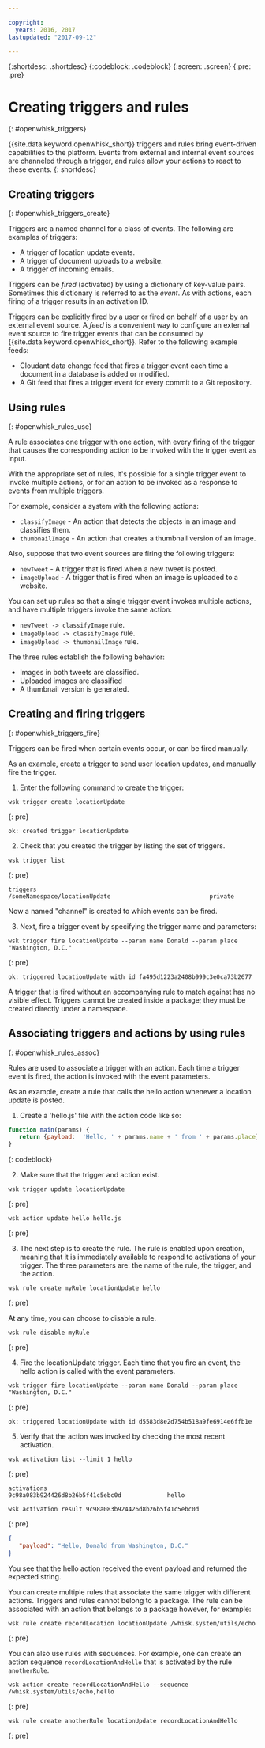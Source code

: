 ```yaml
---

copyright:
  years: 2016, 2017
lastupdated: "2017-09-12"

---
```


{:shortdesc: .shortdesc}
{:codeblock: .codeblock}
{:screen: .screen}
{:pre: .pre}

# Creating triggers and rules
{: #openwhisk_triggers}

{{site.data.keyword.openwhisk_short}} triggers and rules bring event-driven capabilities to the platform. Events from external and internal event sources are channeled through a trigger, and rules allow your actions to react to these events.
{: shortdesc}

## Creating triggers
{: #openwhisk_triggers_create}

Triggers are a named channel for a class of events. The following are examples of triggers:
- A trigger of location update events.
- A trigger of document uploads to a website.
- A trigger of incoming emails.

Triggers can be *fired* (activated) by using a dictionary of key-value pairs. Sometimes this dictionary is referred to as the *event*. As with actions, each firing of a trigger results in an activation ID.

Triggers can be explicitly fired by a user or fired on behalf of a user by an external event source.
A *feed* is a convenient way to configure an external event source to fire trigger events that can be consumed by {{site.data.keyword.openwhisk_short}}. Refer to the following example feeds:
- Cloudant data change feed that fires a trigger event each time a document in a database is added or modified.
- A Git feed that fires a trigger event for every commit to a Git repository.

## Using rules
{: #openwhisk_rules_use}

A rule associates one trigger with one action, with every firing of the trigger that causes the corresponding action to be invoked with the trigger event as input.

With the appropriate set of rules, it's possible for a single trigger event to
invoke multiple actions, or for an action to be invoked as a response to events
from multiple triggers.

For example, consider a system with the following actions:
- `classifyImage` - An action that detects the objects in an image and classifies them.
- `thumbnailImage` - An action that creates a thumbnail version of an image.

Also, suppose that two event sources are firing the following triggers:
- `newTweet` - A trigger that is fired when a new tweet is posted.
- `imageUpload` - A trigger that is fired when an image is uploaded to a website.

You can set up rules so that a single trigger event invokes multiple actions, and have multiple triggers invoke the same action:
- `newTweet -> classifyImage` rule.
- `imageUpload -> classifyImage` rule.
- `imageUpload -> thumbnailImage` rule.

The three rules establish the following behavior: 
- Images in both tweets are classified.
- Uploaded images are classified
- A thumbnail version is generated.

## Creating and firing triggers
{: #openwhisk_triggers_fire}

Triggers can be fired when certain events occur, or can be fired manually.

As an example, create a trigger to send user location updates, and manually fire the trigger.

1. Enter the following command to create the trigger:

  ```
  wsk trigger create locationUpdate
  ```
  {: pre}

  ```
  ok: created trigger locationUpdate
  ```

2. Check that you created the trigger by listing the set of triggers.

  ```
  wsk trigger list
  ```
  {: pre}

  ```
  triggers
  /someNamespace/locationUpdate                            private
  ```

  Now a named "channel" is created to which events can be fired.

3. Next, fire a trigger event by specifying the trigger name and parameters:

  ```
  wsk trigger fire locationUpdate --param name Donald --param place "Washington, D.C."
  ```
  {: pre}

  ```
  ok: triggered locationUpdate with id fa495d1223a2408b999c3e0ca73b2677
  ```

A trigger that is fired without an accompanying rule to match against has no visible effect.
Triggers cannot be created inside a package; they must be created directly under a namespace.

## Associating triggers and actions by using rules
{: #openwhisk_rules_assoc}

Rules are used to associate a trigger with an action. Each time a trigger event is fired, the action is invoked with the event parameters.

As an example, create a rule that calls the hello action whenever a location update is posted.

1. Create a 'hello.js' file with the action code like so:
  ```javascript
  function main(params) {
     return {payload:  'Hello, ' + params.name + ' from ' + params.place};
  }
  ```
  {: codeblock}

2. Make sure that the trigger and action exist.
  ```
  wsk trigger update locationUpdate
  ```
  {: pre}

  ```
  wsk action update hello hello.js
  ```
  {: pre}

3. The next step is to create the rule. The rule is enabled upon creation, meaning that it is immediately available to respond to activations of your trigger. The three parameters are: the name of the rule, the trigger, and the action.
  ```
  wsk rule create myRule locationUpdate hello
  ```
  {: pre}

  At any time, you can choose to disable a rule.
  ```
  wsk rule disable myRule
  ```
  {: pre}

4. Fire the locationUpdate trigger. Each time that you fire an event, the hello action is called with the event parameters.
  ```
  wsk trigger fire locationUpdate --param name Donald --param place "Washington, D.C."
  ```
  {: pre}

  ```
  ok: triggered locationUpdate with id d5583d8e2d754b518a9fe6914e6ffb1e
  ```

5. Verify that the action was invoked by checking the most recent activation.
  ```
  wsk activation list --limit 1 hello
  ```
  {: pre}

  ```
  activations
  9c98a083b924426d8b26b5f41c5ebc0d             hello
  ```
  ```
  wsk activation result 9c98a083b924426d8b26b5f41c5ebc0d
  ```
  {: pre}

  ```json
  {
     "payload": "Hello, Donald from Washington, D.C."
  }
  ```

  You see that the hello action received the event payload and returned the expected string.

You can create multiple rules that associate the same trigger with different actions.
Triggers and rules cannot belong to a package. The rule can be associated with an action
that belongs to a package however, for example:
  ```
  wsk rule create recordLocation locationUpdate /whisk.system/utils/echo
  ```
  {: pre}

You can also use rules with sequences. For example, one can create an action
sequence `recordLocationAndHello` that is activated by the rule `anotherRule`.
  ```
  wsk action create recordLocationAndHello --sequence /whisk.system/utils/echo,hello
  ```
  {: pre}

  ```
  wsk rule create anotherRule locationUpdate recordLocationAndHello
  ```
  {: pre}
